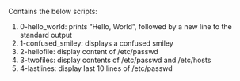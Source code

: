 Contains the below scripts:
1. 0-hello_world: prints “Hello, World”, followed by a new line to the standard output
2. 1-confused_smiley: displays a confused smiley 
3. 2-hellofile: display content of /etc/passwd
4. 3-twofiles: display contents of /etc/passwd and /etc/hosts
5. 4-lastlines: display last 10 lines of /etc/passwd
